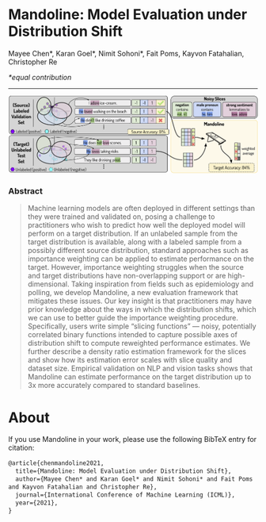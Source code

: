 # Mandoline: Model Evaluation under Distribution Shift

Mayee Chen*, Karan Goel*, Nimit Sohoni*, Fait Poms, Kayvon Fatahalian, Christopher Re 

_*equal contribution_

---

<img src="splash.png" alt="Mandoline splash figure.">


### Abstract
> Machine learning models are often deployed in different settings than they were trained and validated on, 
posing a challenge to practitioners who wish to predict how well the deployed model will perform on a target distribution. 
If an unlabeled sample from the target distribution is available, along with a labeled sample from 
a possibly different source distribution, standard approaches such as importance weighting can be applied to estimate performance on the target. 
However, importance weighting struggles when the source and target distributions have non-overlapping support or are high-dimensional. 
Taking inspiration from fields such as epidemiology and polling, we develop Mandoline, 
a new evaluation framework that mitigates these issues. Our key insight is that practitioners may have prior knowledge about 
the ways in which the distribution shifts, which we can use to better guide the importance weighting procedure. 
Specifically, users write simple “slicing functions” — noisy, potentially correlated binary functions intended to capture 
possible axes of distribution shift to compute reweighted performance estimates. 
We further describe a density ratio estimation framework for the slices and show how its estimation error scales with slice quality and dataset size. 
Empirical validation on NLP and vision tasks shows that Mandoline can estimate performance on the target distribution up to 3x more accurately compared to standard baselines.

# About
If you use Mandoline in your work, please use the following BibTeX entry for citation:
```
@article{chenmandoline2021,
  title={Mandoline: Model Evaluation under Distribution Shift},
  author={Mayee Chen* and Karan Goel* and Nimit Sohoni* and Fait Poms and Kayvon Fatahalian and Christopher Re},
  journal={International Conference of Machine Learning (ICML)},
  year={2021},
}
```
